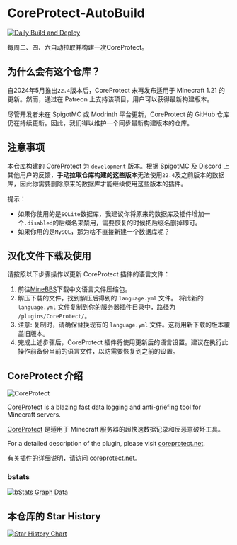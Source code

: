 # CoreProtect-AutoBuild

[![Daily Build and Deploy](https://github.com/Midnight-2004/CoreProtect-AutoBuild/actions/workflows/build.yml/badge.svg)](https://github.com/Midnight-2004/CoreProtect-AutoBuild/actions/workflows/build.yml)

每周二、四、六自动拉取并构建一次CoreProtect。

## 为什么会有这个仓库？

自2024年5月推出`22.4`版本后，CoreProtect 未再发布适用于 Minecraft 1.21 的更新。然而，通过在 Patreon 上支持该项目，用户可以获得最新构建版本。

尽管开发者未在 SpigotMC 或 Modrinth 平台更新，CoreProtect 的 GitHub 仓库仍在持续更新。因此，我们得以维护一个同步最新构建版本的仓库。

## 注意事项

本仓库构建的 CoreProtect 为 `development` 版本。根据 SpigotMC 及 Discord 上其他用户的反馈，**手动拉取仓库构建的这些版本**无法使用`22.4`及之前版本的数据库，因此你需要删除原来的数据库才能继续使用这些版本的插件。

提示：

- 如果你使用的是`SQLite`数据库，我建议你将原来的数据库及插件增加一个`.disabled`的后缀名来禁用，需要恢复的时候把后缀名删掉即可。
- 如果你用的是`MySQL`，那为啥不直接新建一个数据库呢？

## 汉化文件下载及使用

请按照以下步骤操作以更新 CoreProtect 插件的语言文件：

1. 前往[MineBBS](https://www.minebbs.com/resources/coreprotect.8820/)下载中文语言文件压缩包。
2. 解压下载的文件，找到解压后得到的 `language.yml` 文件。
将此新的 `language.yml` 文件复制到你的服务器插件目录中，路径为 `/plugins/CoreProtect/`。
3. 注意: 复制时，请确保替换现有的 `language.yml` 文件。这将用新下载的版本覆盖旧版本。
4. 完成上述步骤后，CoreProtect 插件将使用更新后的语言设置。建议在执行此操作前备份当前的语言文件，以防需要恢复到之前的设置。

## CoreProtect 介绍

![CoreProtect](https://userfolio.com/uploads/coreprotect-banner-v19.png)

[CoreProtect](https://github.com/PlayPro/CoreProtect) is a blazing fast data logging and anti-griefing tool for Minecraft servers.

[CoreProtect](https://github.com/PlayPro/CoreProtect) 是适用于 Minecraft 服务器的超快速数据记录和反恶意破坏工具。

For a detailed description of the plugin, please visit [coreprotect.net](https://coreprotect.net).

有关插件的详细说明，请访问 [coreprotect.net](https://coreprotect.net)。

### bstats

[![bStats Graph Data](https://bstats.org/signatures/bukkit/CoreProtect.svg)](https://bstats.org/plugin/bukkit/CoreProtect)


## 本仓库的 Star History

[![Star History Chart](https://api.star-history.com/svg?repos=Midnight-2004/CoreProtect-AutoBuild&type=Date)](https://star-history.com/#Midnight-2004/CoreProtect-AutoBuild&Date)
